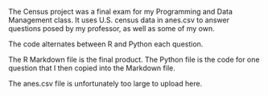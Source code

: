 The Census project was a final exam for my Programming and Data Management class. It uses U.S. census data in anes.csv to answer questions posed by my professor, as well as some of my own.

The code alternates between R and Python each question.

The R Markdown file is the final product. The Python file is the code for one question that I then copied into the Markdown file.

The anes.csv file is unfortunately too large to upload here.

